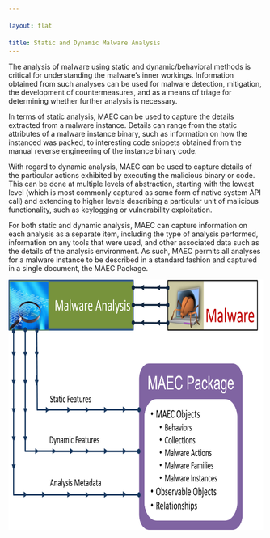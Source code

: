 ```yaml
---

layout: flat

title: Static and Dynamic Malware Analysis
---
```


The analysis of malware using static and dynamic/behavioral methods is critical for understanding the malware’s inner workings.  Information obtained from such analyses can be used for malware detection, mitigation, the development of countermeasures, and as a means of triage for determining whether further analysis is necessary.

In terms of static analysis, MAEC can be used to capture the details extracted from a malware instance.  Details can range from the static attributes of a malware instance binary, such as information on how the instanced was packed, to interesting code snippets obtained from the manual reverse engineering of the instance binary code. 

With regard to dynamic analysis, MAEC can be used to capture details of the particular actions exhibited by executing the malicious binary or code. This can be done at multiple levels of abstraction, starting with the lowest level (which is most commonly captured as some form of native system API call) and extending to higher levels describing a particular unit of malicious functionality, such as keylogging or vulnerability exploitation.

For both static and dynamic analysis, MAEC can capture information on each analysis as a separate item, including the type of analysis performed, information on any tools that were used, and other associated data such as the details of the analysis environment. As such, MAEC permits all analyses for a malware instance to be described in a standard fashion and captured in a single document, the MAEC Package.

<img src="malwareanalysis_v5.0.png" alt="Malware Analysis with MAEC" class="text-align:center" height="495" width="700"/>
